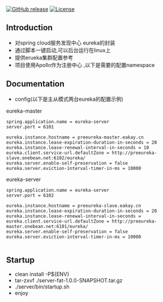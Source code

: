 [![GitHub release](https://img.shields.io/badge/release-1.0.0-28a745.svg)](https://github.com/0nebean/com.alibaba.druid-0nebean.custom/releases)
[![License](https://img.shields.io/badge/license-Apache%202-4EB1BA.svg)](https://www.apache.org/licenses/LICENSE-2.0.html)


Introduction
---
- 对spring cloud服务发现中心 eureka的封装
- 通过脚本一键启动,可以后台运行在linux上
- 提供erueka集群配置参考
- 项目使用Apollo作为注册中心 ,以下是需要的配置namespace


Documentation
---
- config(以下是主从模式两台eureka的配置示例)

eureka-master

```
spring.application.name = eureka-server
server.port = 6101

eureka.instance.hostname = preeureka-master.eakay.cn
eureka.instance.lease-expiration-duration-in-seconds = 20
eureka.instance.lease-renewal-interval-in-seconds = 10
eureka.client.service-url.defaultZone = http://preeureka-slave.onebean.net:6102/eureka/
eureka.server.enable-self-preservation = false
eureka.server.eviction-interval-timer-in-ms = 10000

```

eureka-server

```
spring.application.name = eureka-server
server.port = 6102

eureka.instance.hostname = preeureka-slave.eakay.cn
eureka.instance.lease-expiration-duration-in-seconds = 20
eureka.instance.lease-renewal-interval-in-seconds = 
eureka.client.service-url.defaultZone = http://preeureka-master.onebean.net:6101/eureka/
eureka.server.enable-self-preservation = false
eureka.server.eviction-interval-timer-in-ms = 10000


```
Startup
---
- clean install -P${ENV}
- tar-zxvf ./server-fat-1.0.0-SNAPSHOT.tar.gz
- ./server/bin/startup.sh
- enjoy



